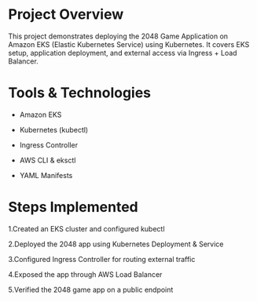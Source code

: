 # Project Overview

This project demonstrates deploying the 2048 Game Application on Amazon EKS (Elastic Kubernetes Service) using Kubernetes.
It covers EKS setup, application deployment, and external access via Ingress + Load Balancer.

# Tools & Technologies
* Amazon EKS
  
* Kubernetes (kubectl)

* Ingress Controller

* AWS CLI & eksctl

* YAML Manifests

# Steps Implemented

1.Created an EKS cluster and configured kubectl

2.Deployed the 2048 app using Kubernetes Deployment & Service

3.Configured Ingress Controller for routing external traffic

4.Exposed the app through AWS Load Balancer

5.Verified the 2048 game app on a public endpoint


